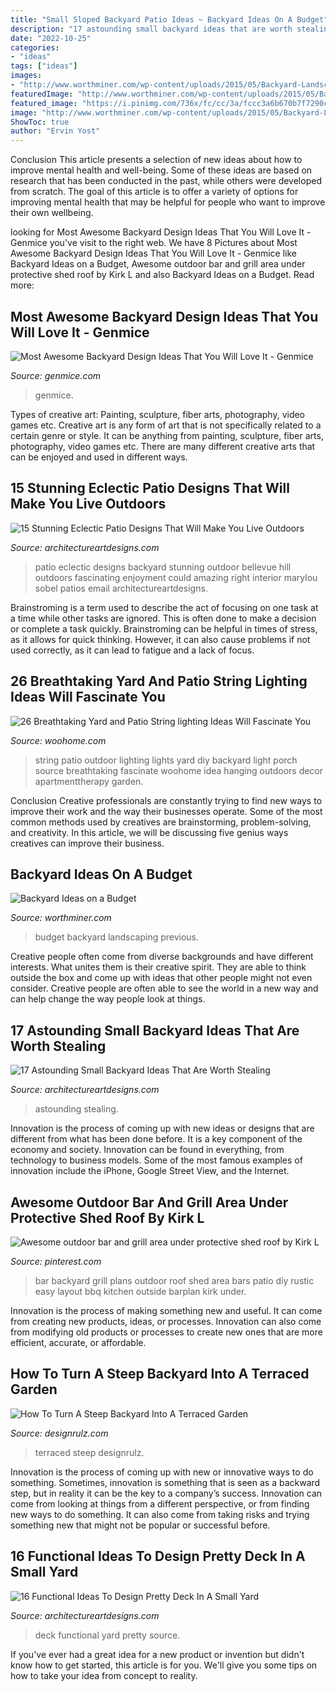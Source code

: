 ```yaml
---
title: "Small Sloped Backyard Patio Ideas ~ Backyard Ideas On A Budget"
description: "17 astounding small backyard ideas that are worth stealing"
date: "2022-10-25"
categories:
- "ideas"
tags: ["ideas"]
images:
- "http://www.worthminer.com/wp-content/uploads/2015/05/Backyard-Landscaping-Ideas-on-a-Budget-11.jpg"
featuredImage: "http://www.worthminer.com/wp-content/uploads/2015/05/Backyard-Landscaping-Ideas-on-a-Budget-11.jpg"
featured_image: "https://i.pinimg.com/736x/fc/cc/3a/fccc3a6b670b7f7290c3d894ee3cfea0--grill-area-shed-roof.jpg"
image: "http://www.worthminer.com/wp-content/uploads/2015/05/Backyard-Landscaping-Ideas-on-a-Budget-11.jpg"
ShowToc: true
author: "Ervin Yost"
---
```



Conclusion
This article presents a selection of new ideas about how to improve mental health and well-being. Some of these ideas are based on research that has been conducted in the past, while others were developed from scratch. The goal of this article is to offer a variety of options for improving mental health that may be helpful for people who want to improve their own wellbeing.

	

		
looking for Most Awesome Backyard Design Ideas That You Will Love It - Genmice you've visit to the right web. We have 8 Pictures about Most Awesome Backyard Design Ideas That You Will Love It - Genmice like Backyard Ideas on a Budget, Awesome outdoor bar and grill area under protective shed roof by Kirk L and also Backyard Ideas on a Budget. Read more:
		
    
## Most Awesome Backyard Design Ideas That You Will Love It - Genmice

<img loading=lazy src="https://genmice.com/design-ideas/Most-Awesome-Backyard-Design-Ideas-That-You-Will-Love-It/491.jpeg" onerror="this.onerror=null;this.src='https://tse1.mm.bing.net/th?id=OIP.A0zz2OFwwGchZCw6AsKIDwHaK9&amp;pid=15.1';" alt="Most Awesome Backyard Design Ideas That You Will Love It - Genmice">

_Source: genmice.com_

>genmice. 

	

Types of creative art: Painting, sculpture, fiber arts, photography, video games etc.
Creative art is any form of art that is not specifically related to a certain genre or style. It can be anything from painting, sculpture, fiber arts, photography, video games etc. There are many different creative arts that can be enjoyed and used in different ways.

    
## 15 Stunning Eclectic Patio Designs That Will Make You Live Outdoors

<img loading=lazy src="https://www.architectureartdesigns.com/wp-content/uploads/2016/12/15-Stunning-Eclectic-Patio-Designs-That-Will-Make-You-Live-Outdoors-9-630x945.jpg" onerror="this.onerror=null;this.src='https://tse3.mm.bing.net/th?id=OIP.mmSCxWU-YDS8bUdJrhu4ywHaLH&amp;pid=15.1';" alt="15 Stunning Eclectic Patio Designs That Will Make You Live Outdoors">

_Source: architectureartdesigns.com_

>patio eclectic designs backyard stunning outdoor bellevue hill outdoors fascinating enjoyment could amazing right interior marylou sobel patios email architectureartdesigns. 

	

Brainstroming is a term used to describe the act of focusing on one task at a time while other tasks are ignored. This is often done to make a decision or complete a task quickly. Brainstroming can be helpful in times of stress, as it allows for quick thinking. However, it can also cause problems if not used correctly, as it can lead to fatigue and a lack of focus.

    
## 26 Breathtaking Yard And Patio String Lighting Ideas Will Fascinate You

<img loading=lazy src="http://www.woohome.com/wp-content/uploads/2015/01/patio-outdoor-string-lights-woohome-6.jpg" onerror="this.onerror=null;this.src='https://tse3.mm.bing.net/th?id=OIP.rjeyPrpytzsJjk9jWt6IcgHaLH&amp;pid=15.1';" alt="26 Breathtaking Yard and Patio String lighting Ideas Will Fascinate You">

_Source: woohome.com_

>string patio outdoor lighting lights yard diy backyard light porch source breathtaking fascinate woohome idea hanging outdoors decor apartmenttherapy garden. 

	

Conclusion
Creative professionals are constantly trying to find new ways to improve their work and the way their businesses operate. Some of the most common methods used by creatives are brainstorming, problem-solving, and creativity. In this article, we will be discussing five genius ways creatives can improve their business.

    
## Backyard Ideas On A Budget

<img loading=lazy src="http://www.worthminer.com/wp-content/uploads/2015/05/Backyard-Landscaping-Ideas-on-a-Budget-11.jpg" onerror="this.onerror=null;this.src='https://tse2.mm.bing.net/th?id=OIP.DIw80v7vF3tr2Hk9JAWs0QHaLH&amp;pid=15.1';" alt="Backyard Ideas on a Budget">

_Source: worthminer.com_

>budget backyard landscaping previous. 

	

Creative people often come from diverse backgrounds and have different interests. What unites them is their creative spirit. They are able to think outside the box and come up with ideas that other people might not even consider. Creative people are often able to see the world in a new way and can help change the way people look at things.

    
## 17 Astounding Small Backyard Ideas That Are Worth Stealing

<img loading=lazy src="https://www.architectureartdesigns.com/wp-content/uploads/2016/07/15-33.jpg" onerror="this.onerror=null;this.src='https://tse3.mm.bing.net/th?id=OIP.pr1U21bTVIpSUf7kRqpn2wHaE7&amp;pid=15.1';" alt="17 Astounding Small Backyard Ideas That Are Worth Stealing">

_Source: architectureartdesigns.com_

>astounding stealing. 

	

Innovation is the process of coming up with new ideas or designs that are different from what has been done before. It is a key component of the economy and society. Innovation can be found in everything, from technology to business models. Some of the most famous examples of innovation include the iPhone, Google Street View, and the Internet.

    
## Awesome Outdoor Bar And Grill Area Under Protective Shed Roof By Kirk L

<img loading=lazy src="https://i.pinimg.com/736x/fc/cc/3a/fccc3a6b670b7f7290c3d894ee3cfea0--grill-area-shed-roof.jpg" onerror="this.onerror=null;this.src='https://tse1.mm.bing.net/th?id=OIP.JghD-aIa9O_bnDFkWp1s5gHaFh&amp;pid=15.1';" alt="Awesome outdoor bar and grill area under protective shed roof by Kirk L">

_Source: pinterest.com_

>bar backyard grill plans outdoor roof shed area bars patio diy rustic easy layout bbq kitchen outside barplan kirk under. 

	

Innovation is the process of making something new and useful. It can come from creating new products, ideas, or processes. Innovation can also come from modifying old products or processes to create new ones that are more efficient, accurate, or affordable.

    
## How To Turn A Steep Backyard Into A Terraced Garden

<img loading=lazy src="https://cdn.designrulz.com/wp-content/uploads/2014/09/terraced-garden-designrulz-idea-16.jpg" onerror="this.onerror=null;this.src='https://tse4.mm.bing.net/th?id=OIP.QdvZh9n5-Box1yB5LVdC8gHaKB&amp;pid=15.1';" alt="How To Turn A Steep Backyard Into A Terraced Garden">

_Source: designrulz.com_

>terraced steep designrulz. 

	

Innovation is the process of coming up with new or innovative ways to do something. Sometimes, innovation is something that is seen as a backward step, but in reality it can be the key to a company’s success. Innovation can come from looking at things from a different perspective, or from finding new ways to do something. It can also come from taking risks and trying something new that might not be popular or successful before.

    
## 16 Functional Ideas To Design Pretty Deck In A Small Yard

<img loading=lazy src="https://www.architectureartdesigns.com/wp-content/uploads/2016/03/4-53.jpg" onerror="this.onerror=null;this.src='https://tse3.mm.bing.net/th?id=OIP.QvcgdS1OcU7ORPTFuWE8hAAAAA&amp;pid=15.1';" alt="16 Functional Ideas To Design Pretty Deck In A Small Yard">

_Source: architectureartdesigns.com_

>deck functional yard pretty source. 

	

If you've ever had a great idea for a new product or invention but didn't know how to get started, this article is for you. We'll give you some tips on how to take your idea from concept to reality.

